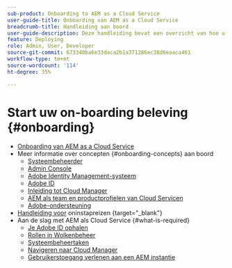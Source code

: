 ```yaml
---
sub-product: Onboarding to AEM as a Cloud Service
user-guide-title: Onboarding van AEM as a Cloud Service
breadcrumb-title: Handleiding aan boord
user-guide-description: Deze handleiding bevat een overzicht van hoe u aan de slag kunt met Experience Manager as a Cloud Service, inclusief toegang en belangrijke informatie over gegevensbescherming.
feature: Deploying
role: Admin, User, Developer
source-git-commit: 673340ba6e33daca2b1a371286ec38d6eaaca461
workflow-type: tm+mt
source-wordcount: '114'
ht-degree: 35%

---
```



# Start uw on-boarding beleving {#onboarding}

+ [Onboarding van AEM as a Cloud Service](/help/onboarding/home.md)
+ Meer informatie over concepten {#onboarding-concepts} aan boord
   + [Systeembeheerder](/help/onboarding/learn-concepts/system-administrator.md)
   + [Admin Console](/help/onboarding/learn-concepts/admin-console.md)
   + [Adobe Identity Management-systeem](/help/onboarding/learn-concepts/ims.md)
   + [Adobe ID](/help/onboarding/learn-concepts/adobe-id.md)
   + [Inleiding tot Cloud Manager](/help/onboarding/learn-concepts/cloud-manager-introduction.md)
   + [AEM als team en productprofielen van Cloud Servicen](/help/onboarding/learn-concepts/aem-cs-team-product-profiles.md)
   + [Adobe-ondersteuning](/help/onboarding/learn-concepts/onboarding-help-resources.md)
+ [Handleiding voor](https://experienceleague.adobe.com/docs/experience-manager-cloud-service/journey-onboarding/home.html) oninstapreizen {target=&quot;_blank&quot;}
+ Aan de slag met AEM als Cloud Service {#what-is-required}
   + [Je Adobe ID ophalen](what-is-required/get-your-adobe-id.md)
   + [Rollen in Wolkenbeheer](what-is-required/user-roles-permissions.md)
   + [Systeembeheertaken](what-is-required/add-users-assign-cm-roles.md)
   + [Navigeren naar Cloud Manager](what-is-required/navigate-to-cloud-manager.md)
   + [Gebruikerstoegang verlenen aan een AEM instantie](/help/onboarding/what-is-required/accessing-aem-instance.md)
